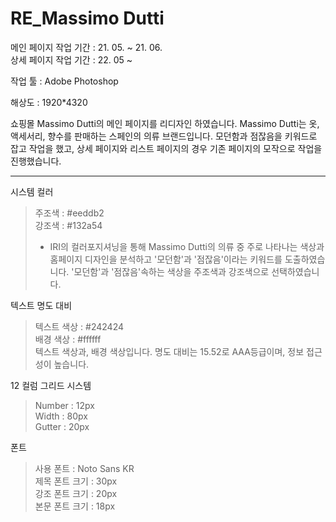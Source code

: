 # RE_Massimo Dutti

메인 페이지 작업 기간 : 21. 05. ~ 21. 06.   
상세 페이지 작업 기간 : 22. 05 ~

작업 툴 : Adobe Photoshop

해상도 : 1920\*4320

쇼핑몰 Massimo Dutti의 메인 페이지를 리디자인 하였습니다. Massimo Dutti는 옷, 액세서리, 향수를 판매하는 스페인의 의류 브랜드입니다. 모던함과 점잖음을 키워드로 잡고 작업을 했고, 상세 페이지와 리스트 페이지의 경우 기존 페이지의 모작으로 작업을 진행했습니다.

***

시스템 컬러
> 주조색 : #eeddb2      
> 강조색 : #132a54   
>  * IRI의 컬러포지셔닝을 통해 Massimo Dutti의 의류 중 주로 나타나는 색상과 홈페이지 디자인을 분석하고 '모던함'과 '점잖음'이라는 키워드를 도출하였습니다. '모던함'과 '점잖음'속하는 색상을 주조색과 강조색으로 선택하였습니다.

텍스트 명도 대비
> 텍스트 색상 : #242424   
> 배경 색상 : #ffffff   
> 텍스트 색상과, 배경 색상입니다. 명도 대비는 15.52로 AAA등급이며, 정보 접근성이 높습니다.   

12 컬럼 그리드 시스템
> Number : 12px   
> Width : 80px   
> Gutter : 20px   

폰트 
> 사용 폰트 : Noto Sans KR     
> 제목 폰트 크기 : 30px   
> 강조 폰트 크기 : 20px   
> 본문 폰트 크기 : 18px
